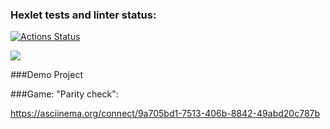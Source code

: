 ### Hexlet tests and linter status:
[![Actions Status](https://github.com/dariakoval/java-project-61/workflows/hexlet-check/badge.svg)](https://github.com/dariakoval/java-project-61/actions)

<a href="https://codeclimate.com/github/dariakoval/java-project-61/maintainability"><img src="https://api.codeclimate.com/v1/badges/fe97f0be1e7c92a35a7b/maintainability" /></a>

###Demo Project

###Game: "Parity check":

https://asciinema.org/connect/9a705bd1-7513-406b-8842-49abd20c787b
